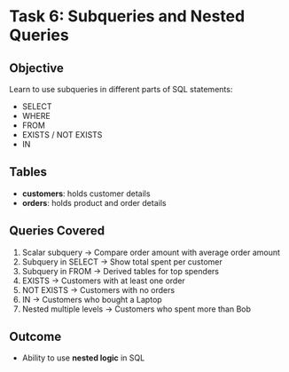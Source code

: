 # Task 6: Subqueries and Nested Queries

## Objective
Learn to use subqueries in different parts of SQL statements:
- SELECT
- WHERE
- FROM
- EXISTS / NOT EXISTS
- IN

## Tables
- **customers**: holds customer details
- **orders**: holds product and order details

## Queries Covered
1. Scalar subquery → Compare order amount with average order amount
2. Subquery in SELECT → Show total spent per customer
3. Subquery in FROM → Derived tables for top spenders
4. EXISTS → Customers with at least one order
5. NOT EXISTS → Customers with no orders
6. IN → Customers who bought a Laptop
7. Nested multiple levels → Customers who spent more than Bob

## Outcome
- Ability to use **nested logic** in SQL

